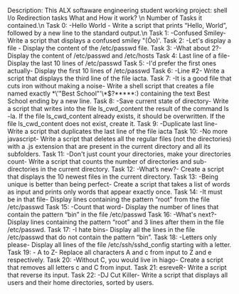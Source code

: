 Description:
This ALX softaware engineering student working project:
shell I/o Redirection tasks
What and How it work? \n
Number of Tasks it contained.\n
Task 0: -Hello World - Write a script that prints “Hello, World”, followed by a new line to the standard output.\n
Task 1: -Confused Smiley-Write a script that displays a confused smiley "(Ôo)'.
Task 2: -Let's display a file - Display the content of the /etc/passwd file.
Task 3: -What about 2?- Display the content of /etc/passwd and /etc/hosts
Task 4: Last line of a file- Display the last 10 lines of /etc/passwd
Task 5: -I'd prefer the first ones actually- Display the first 10 lines of /etc/passwd
Task 6: -Line #2- Write a script that displays the third line of the file iacta.
Task 7: -It is a good file that cuts iron without making a noise- Write a shell script that creates a file named exactly \*\\'"Best School"\'\\*$\?\*\*\*\*\*:) containing the text Best School ending by a new line.
Task 8: -Save current state of directory- Write a script that writes into the file ls_cwd_content the result of the command ls -la. If the file ls_cwd_content already exists, it should be overwritten. If the file ls_cwd_content does not exist, create it.
Task 9: -Duplicate last line- Write a script that duplicates the last line of the file iacta
Task 10: -No more javascript- Write a script that deletes all the regular files (not the directories) with a .js extension that are present in the current directory and all its subfolders.
Task 11: -Don't just count your directories, make your directories count- Write a script that counts the number of directories and sub-directories in the current directory.
Task 12: -What’s new?- Create a script that displays the 10 newest files in the current directory.
Task 13: -Being unique is better than being perfect- Create a script that takes a list of words as input and prints only words that appear exactly once.
Task 14: -It must be in that file- Display lines containing the pattern “root” from the file /etc/passwd
Task 15: -Count that word- Display the number of lines that contain the pattern “bin” in the file /etc/passwd
Task 16: -What's next?- Display lines containing the pattern “root” and 3 lines after them in the file /etc/passwd.
Task 17: -I hate bins- Display all the lines in the file /etc/passwd that do not contain the pattern “bin”.
Task 18: -Letters only please- Display all lines of the file /etc/ssh/sshd_config starting with a letter.
Task 19: - A to Z- Replace all characters A and c from input to Z and e respectively.
Task 20: -Without C, you would live in hiago- Create a script that removes all letters c and C from input.
Task 21: esreveR- Write a script that reverse its input.
Task 22: -DJ Cut Killer- Write a script that displays all users and their home directories, sorted by users.
